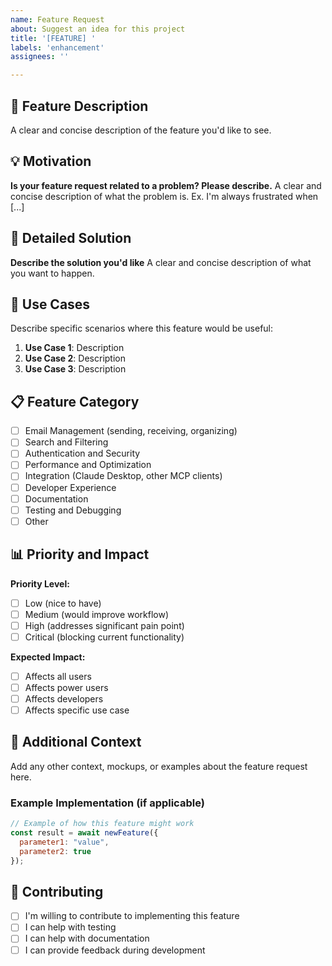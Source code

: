 ```yaml
---
name: Feature Request
about: Suggest an idea for this project
title: '[FEATURE] '
labels: 'enhancement'
assignees: ''

---
```


## 🚀 Feature Description
A clear and concise description of the feature you'd like to see.

## 💡 Motivation
**Is your feature request related to a problem? Please describe.**
A clear and concise description of what the problem is. Ex. I'm always frustrated when [...]

## 📝 Detailed Solution
**Describe the solution you'd like**
A clear and concise description of what you want to happen.

## 🎯 Use Cases
Describe specific scenarios where this feature would be useful:

1. **Use Case 1**: Description
2. **Use Case 2**: Description  
3. **Use Case 3**: Description

## 📋 Feature Category
- [ ] Email Management (sending, receiving, organizing)
- [ ] Search and Filtering
- [ ] Authentication and Security
- [ ] Performance and Optimization
- [ ] Integration (Claude Desktop, other MCP clients)
- [ ] Developer Experience
- [ ] Documentation
- [ ] Testing and Debugging
- [ ] Other

## 📊 Priority and Impact
**Priority Level:**
- [ ] Low (nice to have)
- [ ] Medium (would improve workflow)
- [ ] High (addresses significant pain point)
- [ ] Critical (blocking current functionality)

**Expected Impact:**
- [ ] Affects all users
- [ ] Affects power users
- [ ] Affects developers
- [ ] Affects specific use case

## 💭 Additional Context
Add any other context, mockups, or examples about the feature request here.

### Example Implementation (if applicable)
```javascript
// Example of how this feature might work
const result = await newFeature({
  parameter1: "value",
  parameter2: true
});
```

## 🤝 Contributing
- [ ] I'm willing to contribute to implementing this feature
- [ ] I can help with testing
- [ ] I can help with documentation
- [ ] I can provide feedback during development